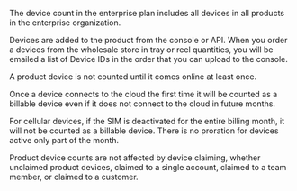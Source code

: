 The device count in the enterprise plan includes all devices in all products in the enterprise organization.

Devices are added to the product from the console or API. When you order a devices from the wholesale store in tray or reel quantities, you will be emailed a list of Device IDs in the order that you can upload to the console.

A product device is not counted until it comes online at least once.

Once a device connects to the cloud the first time it will be counted as a billable device even if it does not connect to the cloud in future months.

For cellular devices, if the SIM is deactivated for the entire billing month, it will not be counted as a billable device. There is no proration for devices active only part of the month.

Product device counts are not affected by device claiming, whether unclaimed product devices, claimed to a single account, claimed to a team member, or claimed to a customer.
